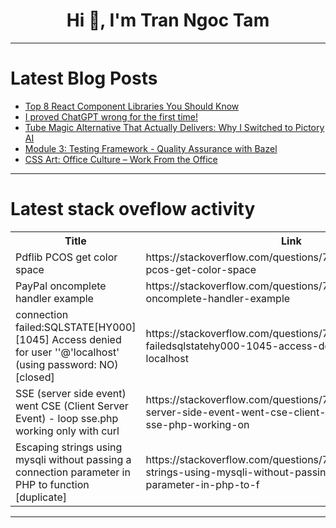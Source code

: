 <h1 align="center">Hi 👋, I'm Tran Ngoc Tam</h1>

---

# Latest Blog Posts 
<!-- BLOG-POST-LIST:START -->
- [Top 8 React Component Libraries You Should Know](https://dev.to/devshefali/top-8-react-component-libraries-you-should-know-d7e)
- [I proved ChatGPT wrong for the first time!](https://dev.to/vishal_narayan_75221d21cc/i-proved-chatgpt-wrong-for-the-first-time-4i54)
- [Tube Magic Alternative That Actually Delivers: Why I Switched to Pictory AI](https://dev.to/aidencarter55/tube-magic-alternative-that-actually-delivers-why-i-switched-to-pictory-ai-17ld)
- [Module 3: Testing Framework - Quality Assurance with Bazel](https://dev.to/sushilbaligar/module-3-testing-framework-quality-assurance-with-bazel-2056)
- [CSS Art: Office Culture – Work From the Office](https://dev.to/treciaks/css-art-office-culture-work-from-the-office-1ieg)
<!-- BLOG-POST-LIST:END -->

---

# Latest stack oveflow activity
<table>
  <tr><th>Title</th><th>Link</th></tr>
  <!-- STACKOVERFLOW:START --><tr><td>Pdflib PCOS get color space</td><td>https://stackoverflow.com/questions/79715281/pdflib-pcos-get-color-space</td></tr><tr><td>PayPal oncomplete handler example</td><td>https://stackoverflow.com/questions/79715194/paypal-oncomplete-handler-example</td></tr><tr><td>connection failed:SQLSTATE[HY000] [1045] Access denied for user &#39;&#39;@&#39;localhost&#39; &lpar;using password: NO&rpar; [closed]</td><td>https://stackoverflow.com/questions/79715122/connection-failedsqlstatehy000-1045-access-denied-for-user-localhost</td></tr><tr><td>SSE &lpar;server side event&rpar; went CSE &lpar;Client Server Event&rpar; - loop sse.php working only with curl</td><td>https://stackoverflow.com/questions/79714933/sse-server-side-event-went-cse-client-server-event-loop-sse-php-working-on</td></tr><tr><td>Escaping strings using mysqli without passing a connection parameter in PHP to function [duplicate]</td><td>https://stackoverflow.com/questions/79714902/escaping-strings-using-mysqli-without-passing-a-connection-parameter-in-php-to-f</td></tr><!-- STACKOVERFLOW:END -->
</table>

---


